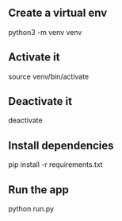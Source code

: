 ## Create a virtual env
python3 -m venv venv


## Activate it
source venv/bin/activate

## Deactivate it
deactivate

## Install dependencies
pip install -r requirements.txt

## Run the app
python run.py

